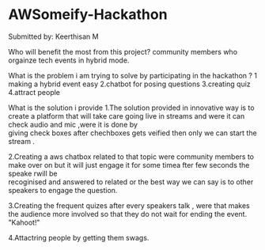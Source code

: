 # AWSomeify-Hackathon

Submitted by: Keerthisan M

Who will benefit the most from this project?
 community members who orgainze tech events in hybrid mode.
 
 
 What is the problem i am trying to solve by participating in the hackathon ?
  1 making a hybrid event easy
  2.chatbot for posing questions 
  3.creating quiz 
  4.attract people
    
 What is the solution i provide
  1.The solution provided in innovative way is to create a platform that will take care going live in streams and were it can check  audio and mic ,were it is done by   
    giving check boxes after chechboxes gets veified then only we can start the stream .
     
  2.Creating a aws chatbox related to that topic were community members to make over on but it will just engage it for some timea fter few seconds the speake rwill be   
     recoginised and answered to related or the best way we can say is to  other speakers to engage the question.
    
  3.Creating the frequent quizes after every speakers talk , were that makes the audience more involved so that they do not wait for ending the event. "Kahoot!"
  
  4.Attactring people by getting them swags.
